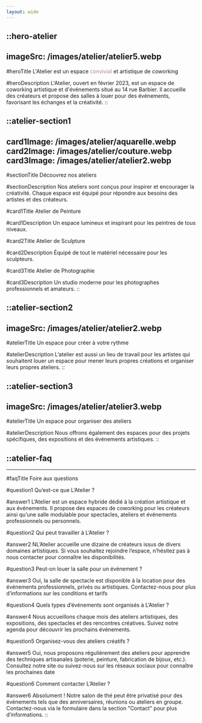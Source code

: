 ```yaml
---
layout: wide
---
```


::hero-atelier
---
imageSrc: /images/atelier/atelier5.webp
---
#heroTitle
L'Atelier est un espace  <span style="color: #B4878E;">convivial</span> et artistique de coworking

#heroDescription
L'Atelier, ouvert en février 2023, est un espace de coworking artistique et d'événements situé au 14 rue Barbier. Il accueille des créateurs et propose des salles à louer pour des événements, favorisant les échanges et la créativité.
::

::atelier-section1
---
card1Image: /images/atelier/aquarelle.webp
card2Image: /images/atelier/couture.webp
card3Image: /images/atelier/atelier2.webp
---
#sectionTitle
Découvrez nos ateliers

#sectionDescription
Nos ateliers sont conçus pour inspirer et encourager la créativité. Chaque espace est équipé pour répondre aux besoins des artistes et des créateurs.

#card1Title
Atelier de Peinture

#card1Description
Un espace lumineux et inspirant pour les peintres de tous niveaux.

#card2Title
Atelier de Sculpture

#card2Description
Équipé de tout le matériel nécessaire pour les sculpteurs.

#card3Title
Atelier de Photographie

#card3Description
Un studio moderne pour les photographes professionnels et amateurs.
::

::atelier-section2
---
imageSrc: /images/atelier/atelier2.webp
---
#atelierTitle
Un espace pour créer à votre rythme

#atelierDescription
L’atelier est aussi un lieu de travail pour les artistes qui souhaitent louer un espace pour mener leurs propres créations et organiser leurs propres ateliers.
::

::atelier-section3
---
imageSrc: /images/atelier/atelier3.webp
---
#atelierTitle
Un espace pour organiser des ateliers

#atelierDescription
Nous offrons également des espaces pour des projets spécifiques, des expositions et des événements artistiques.
::

::atelier-faq
---
---
#faqTitle
Foire aux questions

#question1
Qu’est-ce que L’Atelier ?

#answer1
L’Atelier est un espace hybride dédié à la création artistique et aux événements. Il propose des espaces de coworking pour les créateurs ainsi qu’une salle modulable pour spectacles, ateliers et événements professionnels ou personnels.

#question2
Qui peut travailler à L’Atelier ?

#answer2
NL’Atelier accueille une dizaine de créateurs issus de divers domaines artistiques. Si vous souhaitez rejoindre l’espace, n’hésitez pas à nous contacter pour connaître les disponibilités.

#question3
Peut-on louer la salle pour un événement ?

#answer3
Oui, la salle de spectacle est disponible à la location pour des événements professionnels, privés ou artistiques. Contactez-nous pour plus d’informations sur les conditions et tarifs

#question4
Quels types d’événements sont organisés à L’Atelier ?

#answer4
Nous accueillons chaque mois des ateliers artistiques, des expositions, des spectacles et des rencontres créatives. Suivez notre agenda pour découvrir les prochains événements.

#question5
Organisez-vous des ateliers créatifs ?

#answer5
Oui, nous proposons régulièrement des ateliers pour apprendre des techniques artisanales (poterie, peinture, fabrication de bijoux, etc.). Consultez notre site ou suivez-nous sur les réseaux sociaux pour connaître les prochaines date

#question6
Comment contacter L’Atelier ?

#answer6
Absolument ! Notre salon de thé peut être privatisé pour des événements tels que des anniversaires, réunions ou ateliers en groupe. Contactez-nous via le formulaire dans la section "Contact" pour plus d’informations.
::